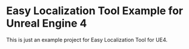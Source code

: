 # Easy Localization Tool Example for Unreal Engine 4

This is just an example project for Easy Localization Tool for UE4.
